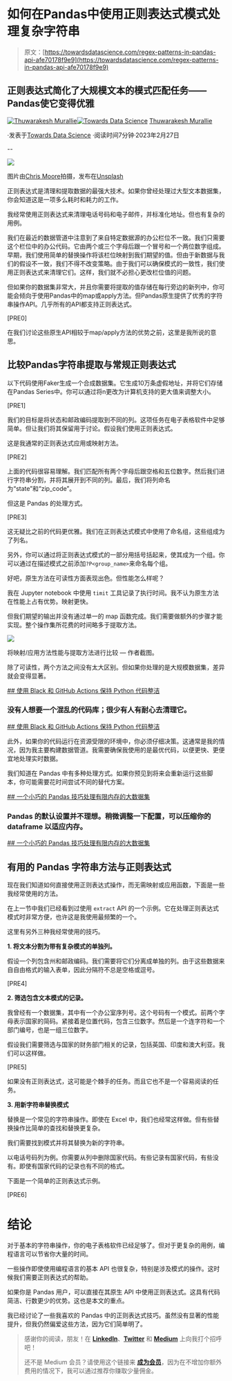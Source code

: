 # 如何在Pandas中使用正则表达式模式处理复杂字符串

> 原文：[https://towardsdatascience.com/regex-patterns-in-pandas-api-afe70178f9e9](https://towardsdatascience.com/regex-patterns-in-pandas-api-afe70178f9e9)

## 正则表达式简化了大规模文本的模式匹配任务——Pandas使它变得优雅

[](https://thuwarakesh.medium.com/?source=post_page-----afe70178f9e9--------------------------------)[![Thuwarakesh Murallie](../Images/44f1a14a899426592bbd8c7f73ce169d.png)](https://thuwarakesh.medium.com/?source=post_page-----afe70178f9e9--------------------------------)[](https://towardsdatascience.com/?source=post_page-----afe70178f9e9--------------------------------)[![Towards Data Science](../Images/a6ff2676ffcc0c7aad8aaf1d79379785.png)](https://towardsdatascience.com/?source=post_page-----afe70178f9e9--------------------------------) [Thuwarakesh Murallie](https://thuwarakesh.medium.com/?source=post_page-----afe70178f9e9--------------------------------)

·发表于[Towards Data Science](https://towardsdatascience.com/?source=post_page-----afe70178f9e9--------------------------------) ·阅读时间7分钟·2023年2月27日

--

![](../Images/624b2b35b8a6ef2a7e48b83e5d3c1041.png)

图片由[Chris Moore](https://unsplash.com/@chrismoore_?utm_source=medium&utm_medium=referral)拍摄，发布在[Unsplash](https://unsplash.com/?utm_source=medium&utm_medium=referral)

正则表达式是清理和提取数据的最强大技术。如果你曾经处理过大型文本数据集，你会知道这是一项多么耗时和耗力的工作。

我经常使用正则表达式来清理电话号码和电子邮件，并标准化地址。但也有复杂的用例。

我们在最近的数据管道中注意到了来自特定数据源的办公栏位不一致。我们只需要这个栏位中的办公代码。它由两个或三个字母后跟一个冒号和一个两位数字组成。早期，我们使用简单的替换操作将该栏位映射到我们期望的值。但由于新数据与我们的假设不一致，我们不得不改变策略。由于我们可以确保模式的一致性，我们使用正则表达式来清理它们。这样，我们就不必担心更改栏位值的问题。

但如果你的数据集非常大，并且你需要将提取的值存储在每行旁边的新列中，你可能会倾向于使用Pandas中的map或apply方法。但Pandas原生提供了优秀的字符串操作API。几乎所有的API都支持正则表达式。

[PRE0]

在我们讨论这些原生API相较于map/apply方法的优势之前，这里是我所说的意思。

## 比较Pandas字符串提取与常规正则表达式

以下代码使用Faker生成一个合成数据集。它生成10万条虚假地址，并将它们存储在Pandas Series中。你可以通过将n更改为计算机支持的更大值来调整大小。

[PRE1]

我们的目标是将状态和邮政编码提取到不同的列。这项任务在电子表格软件中足够简单。但让我们将其保留用于讨论。假设我们使用正则表达式。

这是我通常的正则表达式应用或映射方法。

[PRE2]

上面的代码很容易理解。我们匹配所有两个字母后跟空格和五位数字。然后我们进行字符串分割，并将其展开到不同的列。最后，我们将列命名为“state”和“zip_code”。

但这是 Pandas 的处理方式。

[PRE3]

这无疑比之前的代码更优雅。我们在正则表达式模式中使用了命名组，这些组成为了列名。

另外，你可以通过将正则表达式模式的一部分用括号括起来，使其成为一个组。你可以通过在描述模式之前添加`?P<group_name>`来命名每个组。

好吧，原生方法在可读性方面表现出色。但性能怎么样呢？

我在 Jupyter notebook 中使用 `timit` 工具记录了执行时间。我不认为原生方法在性能上占有优势。映射更快。

但我们期望的输出并没有通过单一的 map 函数完成。我们需要做额外的步骤才能实现。整个操作集所花费的时间略多于提取方法。

![](../Images/50cc7d2a64757523350385abfa884291.png)

将映射/应用方法性能与提取方法进行比较 — 作者截图。

除了可读性，两个方法之间没有太大区别。但如果你处理的是大规模数据集，差异就会变得显著。

[## 使用 Black 和 GitHub Actions 保持 Python 代码整洁](https://towardsdatascience.com/black-with-git-hub-actions-4ffc5c61b5fe?source=post_page-----afe70178f9e9--------------------------------)

### 没有人想要一个混乱的代码库；很少有人有耐心去清理它。

[## 使用 Black 和 GitHub Actions 保持 Python 代码整洁](https://towardsdatascience.com/black-with-git-hub-actions-4ffc5c61b5fe?source=post_page-----afe70178f9e9--------------------------------)

此外，如果你的代码运行在资源受限的环境中，你必须仔细决策。这通常是我的情况，因为我主要构建数据管道。我需要确保我使用的是最优代码，以便更快、更便宜地处理实时数据。

我们知道在 Pandas 中有多种处理方式。如果你预见到将来会重新运行这些脚本，你可能需要花时间尝试不同的替代方案。

[## 一个小巧的 Pandas 技巧处理有限内存的大数据集](https://towardsdatascience.com/a-little-pandas-hack-to-handle-large-datasets-with-limited-memory-6745140f473b?source=post_page-----afe70178f9e9--------------------------------)

### Pandas 的默认设置并不理想。稍微调整一下配置，可以压缩你的 dataframe 以适应内存。

[## 一个小巧的 Pandas 技巧处理有限内存的大数据集](https://towardsdatascience.com/a-little-pandas-hack-to-handle-large-datasets-with-limited-memory-6745140f473b?source=post_page-----afe70178f9e9--------------------------------)

## 有用的 Pandas 字符串方法与正则表达式

现在我们知道如何直接使用正则表达式操作，而无需映射或应用函数，下面是一些我经常使用的方法。

在上一节中我们已经看到过使用 `extract` API 的一个示例。它在处理正则表达式模式时非常方便，也许这是我使用最频繁的一个。

这里有另外三种我经常使用的技巧。

**1\. 将文本分割为带有复杂模式的单独列。**

假设一个列包含州和邮政编码。我们需要将它们分离成单独的列。由于这些数据来自自由格式的输入表单，因此分隔符不总是空格或逗号。

[PRE4]

**2\. 筛选包含文本模式的记录。**

我曾经有一个数据集，其中有一个办公室序列号。这个号码有一个模式。前两个字母表示国家的简码。紧接着是位置代码，包含三位数字。然后是一个连字符和一个部门编号，也是一组三位数字。

假设我们需要筛选与国家的财务部门相关的记录，包括英国、印度和澳大利亚。我们可以这样做。

[PRE5]

如果没有正则表达式，这可能是个棘手的任务。而且它也不是一个容易阅读的任务。

**3\. 用新字符串替换模式**

替换是一个常见的字符串操作。即使在 Excel 中，我们也经常这样做。但有些替换操作比简单的查找和替换更复杂。

我们需要找到模式并将其替换为新的字符串。

以电话号码列为例。你需要从列中删除国家代码。有些记录有国家代码，有些没有。即使有国家代码的记录也有不同的格式。

下面是一个简单的正则表达式示例。

[PRE6]

# 结论

对于基本的字符串操作，你的电子表格软件已经足够了。但对于更复杂的用例，编程语言可以节省你大量的时间。

一些操作即使使用编程语言的基本 API 也很复杂，特别是涉及模式的操作。这时候我们需要正则表达式的帮助。

如果你是 Pandas 用户，可以直接在其原生 API 中使用正则表达式。这具有代码简洁、行数更少的优势。这也是本文的重点。

我已经讨论了一些我喜欢的 Pandas 中的正则表达式技巧。虽然没有显著的性能提升，但我仍然偏爱这些方法，因为它们简单明了。

> 感谢你的阅读，朋友！在 [**LinkedIn**](https://www.linkedin.com/in/thuwarakesh/)、[**Twitter**](https://twitter.com/Thuwarakesh) 和 [**Medium**](https://thuwarakesh.medium.com/) 上向我打个招呼吧！
> 
> 还不是 Medium 会员？请使用这个链接来 [**成为会员**](https://thuwarakesh.medium.com/membership)，因为在不增加你额外费用的情况下，我可以通过推荐你赚取少量佣金。
